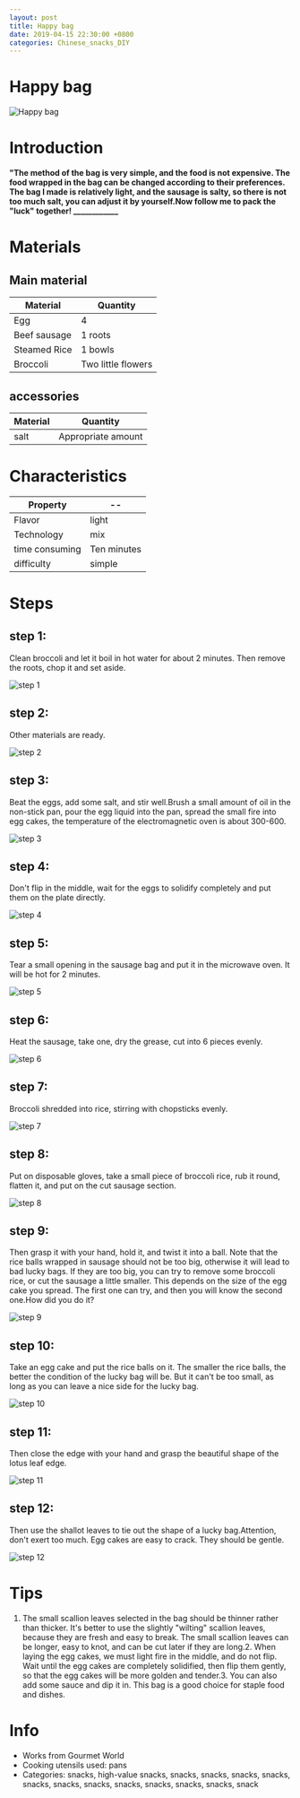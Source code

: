 ```yaml
---
layout: post
title: Happy bag
date: 2019-04-15 22:30:00 +0800
categories: Chinese_snacks_DIY
---
```


# Happy bag

![Happy bag]({{site.baseurl}}/img/431059/431059.jpg)

# Introduction

**"The method of the bag is very simple, and the food is not expensive. The food wrapped in the bag can be changed according to their preferences. The bag I made is relatively light, and the sausage is salty, so there is not too much salt, you can adjust it by yourself.Now follow me to pack the "luck" together! ____________**

# Materials


## Main material

Material|Quantity
--|--
Egg|4
Beef sausage|1 roots
Steamed Rice|1 bowls
Broccoli|Two little flowers

## accessories

Material|Quantity
--|--
salt|Appropriate amount

# Characteristics

Property|--
--|--
Flavor|light
Technology|mix
time consuming|Ten minutes
difficulty|simple

# Steps

## step 1:

Clean broccoli and let it boil in hot water for about 2 minutes. Then remove the roots, chop it and set aside.

![step 1]({{site.baseurl}}/img/431059/1.jpg)

## step 2:

Other materials are ready.

![step 2]({{site.baseurl}}/img/431059/2.jpg)

## step 3:

Beat the eggs, add some salt, and stir well.Brush a small amount of oil in the non-stick pan, pour the egg liquid into the pan, spread the small fire into egg cakes, the temperature of the electromagnetic oven is about 300-600.

![step 3]({{site.baseurl}}/img/431059/3.jpg)

## step 4:

Don't flip in the middle, wait for the eggs to solidify completely and put them on the plate directly.

![step 4]({{site.baseurl}}/img/431059/4.jpg)

## step 5:

Tear a small opening in the sausage bag and put it in the microwave oven. It will be hot for 2 minutes.

![step 5]({{site.baseurl}}/img/431059/5.jpg)

## step 6:

Heat the sausage, take one, dry the grease, cut into 6 pieces evenly.

![step 6]({{site.baseurl}}/img/431059/6.jpg)

## step 7:

Broccoli shredded into rice, stirring with chopsticks evenly.

![step 7]({{site.baseurl}}/img/431059/7.jpg)

## step 8:

Put on disposable gloves, take a small piece of broccoli rice, rub it round, flatten it, and put on the cut sausage section.

![step 8]({{site.baseurl}}/img/431059/8.jpg)

## step 9:

Then grasp it with your hand, hold it, and twist it into a ball. Note that the rice balls wrapped in sausage should not be too big, otherwise it will lead to bad lucky bags. If they are too big, you can try to remove some broccoli rice, or cut the sausage a little smaller. This depends on the size of the egg cake you spread. The first one can try, and then you will know the second one.How did you do it?

![step 9]({{site.baseurl}}/img/431059/9.jpg)

## step 10:

Take an egg cake and put the rice balls on it. The smaller the rice balls, the better the condition of the lucky bag will be. But it can't be too small, as long as you can leave a nice side for the lucky bag.

![step 10]({{site.baseurl}}/img/431059/10.jpg)

## step 11:

Then close the edge with your hand and grasp the beautiful shape of the lotus leaf edge.

![step 11]({{site.baseurl}}/img/431059/11.jpg)

## step 12:

Then use the shallot leaves to tie out the shape of a lucky bag.Attention, don't exert too much. Egg cakes are easy to crack. They should be gentle.

![step 12]({{site.baseurl}}/img/431059/12.jpg)

# Tips

1. The small scallion leaves selected in the bag should be thinner rather than thicker. It's better to use the slightly "wilting" scallion leaves, because they are fresh and easy to break. The small scallion leaves can be longer, easy to knot, and can be cut later if they are long.2. When laying the egg cakes, we must light fire in the middle, and do not flip. Wait until the egg cakes are completely solidified, then flip them gently, so that the egg cakes will be more golden and tender.3. You can also add some sauce and dip it in. This bag is a good choice for staple food and dishes.

# Info

- Works from Gourmet World
- Cooking utensils used: pans
- Categories: snacks, high-value snacks, snacks, snacks, snacks, snacks, snacks, snacks, snacks, snacks, snacks, snacks, snacks, snack